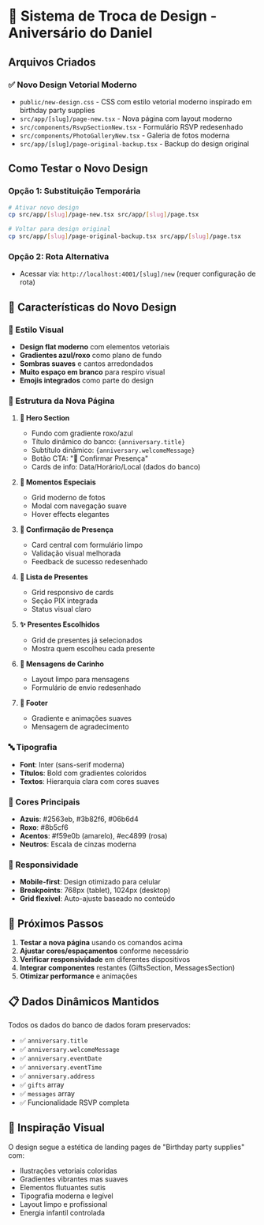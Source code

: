 # 🎨 Sistema de Troca de Design - Aniversário do Daniel

## Arquivos Criados

### ✅ Novo Design Vetorial Moderno
- `public/new-design.css` - CSS com estilo vetorial moderno inspirado em birthday party supplies
- `src/app/[slug]/page-new.tsx` - Nova página com layout moderno
- `src/components/RsvpSectionNew.tsx` - Formulário RSVP redesenhado
- `src/components/PhotoGalleryNew.tsx` - Galeria de fotos moderna
- `src/app/[slug]/page-original-backup.tsx` - Backup do design original

## Como Testar o Novo Design

### Opção 1: Substituição Temporária
```bash
# Ativar novo design
cp src/app/[slug]/page-new.tsx src/app/[slug]/page.tsx

# Voltar para design original  
cp src/app/[slug]/page-original-backup.tsx src/app/[slug]/page.tsx
```

### Opção 2: Rota Alternativa
- Acessar via: `http://localhost:4001/[slug]/new` (requer configuração de rota)

## 🎯 Características do Novo Design

### 🎨 Estilo Visual
- **Design flat moderno** com elementos vetoriais
- **Gradientes azul/roxo** como plano de fundo
- **Sombras suaves** e cantos arredondados
- **Muito espaço em branco** para respiro visual
- **Emojis integrados** como parte do design

### 🧱 Estrutura da Nova Página

1. **🚀 Hero Section**
   - Fundo com gradiente roxo/azul
   - Título dinâmico do banco: `{anniversary.title}`
   - Subtítulo dinâmico: `{anniversary.welcomeMessage}`
   - Botão CTA: "🎉 Confirmar Presença"
   - Cards de info: Data/Horário/Local (dados do banco)

2. **📸 Momentos Especiais**
   - Grid moderno de fotos
   - Modal com navegação suave
   - Hover effects elegantes

3. **🎪 Confirmação de Presença**
   - Card central com formulário limpo
   - Validação visual melhorada
   - Feedback de sucesso redesenhado

4. **🎁 Lista de Presentes**
   - Grid responsivo de cards
   - Seção PIX integrada
   - Status visual claro

5. **✨ Presentes Escolhidos**
   - Grid de presentes já selecionados
   - Mostra quem escolheu cada presente

6. **💌 Mensagens de Carinho**
   - Layout limpo para mensagens
   - Formulário de envio redesenhado

7. **💖 Footer**
   - Gradiente e animações suaves
   - Mensagem de agradecimento

### 🔤 Tipografia
- **Font**: Inter (sans-serif moderna)
- **Títulos**: Bold com gradientes coloridos
- **Textos**: Hierarquia clara com cores suaves

### 🎨 Cores Principais
- **Azuis**: #2563eb, #3b82f6, #06b6d4
- **Roxo**: #8b5cf6
- **Acentos**: #f59e0b (amarelo), #ec4899 (rosa)
- **Neutros**: Escala de cinzas moderna

### 📱 Responsividade
- **Mobile-first**: Design otimizado para celular
- **Breakpoints**: 768px (tablet), 1024px (desktop)
- **Grid flexível**: Auto-ajuste baseado no conteúdo

## 🚀 Próximos Passos

1. **Testar a nova página** usando os comandos acima
2. **Ajustar cores/espaçamentos** conforme necessário
3. **Verificar responsividade** em diferentes dispositivos
4. **Integrar componentes** restantes (GiftsSection, MessagesSection)
5. **Otimizar performance** e animações

## 📋 Dados Dinâmicos Mantidos

Todos os dados do banco de dados foram preservados:
- ✅ `anniversary.title`
- ✅ `anniversary.welcomeMessage`  
- ✅ `anniversary.eventDate`
- ✅ `anniversary.eventTime`
- ✅ `anniversary.address`
- ✅ `gifts` array
- ✅ `messages` array
- ✅ Funcionalidade RSVP completa

## 🎨 Inspiração Visual

O design segue a estética de landing pages de "Birthday party supplies" com:
- Ilustrações vetoriais coloridas
- Gradientes vibrantes mas suaves
- Elementos flutuantes sutis
- Tipografia moderna e legível
- Layout limpo e profissional
- Energia infantil controlada